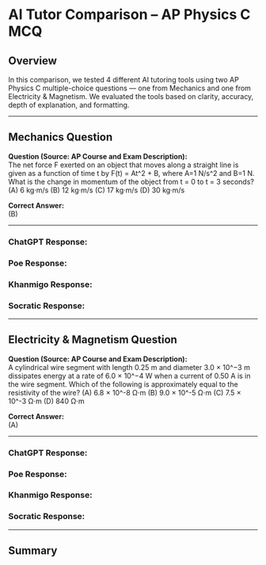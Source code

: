 # AI Tutor Comparison – AP Physics C MCQ

## Overview
In this comparison, we tested 4 different AI tutoring tools using two AP Physics C multiple-choice questions — one from Mechanics and one from Electricity & Magnetism. We evaluated the tools based on clarity, accuracy, depth of explanation, and formatting.

---

## Mechanics Question

**Question (Source: AP Course and Exam Description):**  
The net force F exerted on an object that moves along a straight line is given as a
function of time t by F(t) = At^2 + B, where A=1 N/s^2 and B=1 N. What is the
change in momentum of the object from t = 0 to t = 3 seconds?
(A) 6 kg·m/s 
(B) 12 kg·m/s
(C) 17 kg·m/s 
(D) 30 kg·m/s

**Correct Answer:**  
(B)

---

### ChatGPT Response:


### Poe Response:


### Khanmigo Response:


### Socratic Response:

---

## Electricity & Magnetism Question

**Question (Source: AP Course and Exam Description):**  
A cylindrical wire segment with length 0.25 m and diameter 3.0 × 10^−3 m
dissipates energy at a rate of 6.0 × 10^−4 W when a current of 0.50 A is in the wire
segment. Which of the following is approximately equal to the resistivity of the wire?
(A) 6.8 × 10^-8 Ω⋅m 
(B) 9.0 × 10^-5 Ω⋅m
(C) 7.5 × 10^-3 Ω⋅m
(D) 840 Ω⋅m

**Correct Answer:**  
(A)

---

### ChatGPT Response:


### Poe Response:


### Khanmigo Response:


### Socratic Response:


---




## Summary

